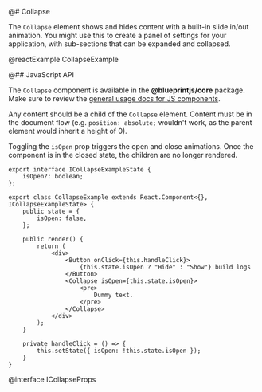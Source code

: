 @# Collapse

The `Collapse` element shows and hides content with a built-in slide in/out animation.
You might use this to create a panel of settings for your application, with sub-sections
that can be expanded and collapsed.

@reactExample CollapseExample

@## JavaScript API

The `Collapse` component is available in the __@blueprintjs/core__ package.
Make sure to review the [general usage docs for JS components](#components.usage).

Any content should be a child of the `Collapse` element. Content must be in the document
flow (e.g. `position: absolute;` wouldn't work, as the parent element would inherit a height of 0).

Toggling the `isOpen` prop triggers the open and close animations.
Once the component is in the closed state, the children are no longer rendered.

```
export interface ICollapseExampleState {
    isOpen?: boolean;
};

export class CollapseExample extends React.Component<{}, ICollapseExampleState> {
    public state = {
        isOpen: false,
    };

    public render() {
        return (
            <div>
                <Button onClick={this.handleClick}>
                    {this.state.isOpen ? "Hide" : "Show"} build logs
                </Button>
                <Collapse isOpen={this.state.isOpen}>
                    <pre>
                        Dummy text.
                    </pre>
                </Collapse>
            </div>
        );
    }

    private handleClick = () => {
        this.setState({ isOpen: !this.state.isOpen });
    }
}
```

@interface ICollapseProps
